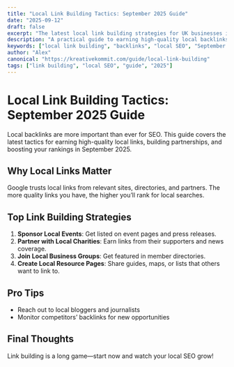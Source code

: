 ```yaml
---
title: "Local Link Building Tactics: September 2025 Guide"
date: "2025-09-12"
draft: false
excerpt: "The latest local link building strategies for UK businesses in September 2025."
description: "A practical guide to earning high-quality local backlinks, building partnerships, and boosting your local SEO in September 2025."
keywords: ["local link building", "backlinks", "local SEO", "September 2025", "UK business"]
author: "Alex"
canonical: "https://kreativekommit.com/guide/local-link-building"
tags: ["link building", "local SEO", "guide", "2025"]
---
```


# Local Link Building Tactics: September 2025 Guide

Local backlinks are more important than ever for SEO. This guide covers the latest tactics for earning high-quality local links, building partnerships, and boosting your rankings in September 2025.

## Why Local Links Matter

Google trusts local links from relevant sites, directories, and partners. The more quality links you have, the higher you’ll rank for local searches.

## Top Link Building Strategies

1. **Sponsor Local Events**: Get listed on event pages and press releases.
2. **Partner with Local Charities**: Earn links from their supporters and news coverage.
3. **Join Local Business Groups**: Get featured in member directories.
4. **Create Local Resource Pages**: Share guides, maps, or lists that others want to link to.

## Pro Tips
- Reach out to local bloggers and journalists
- Monitor competitors’ backlinks for new opportunities

## Final Thoughts

Link building is a long game—start now and watch your local SEO grow!